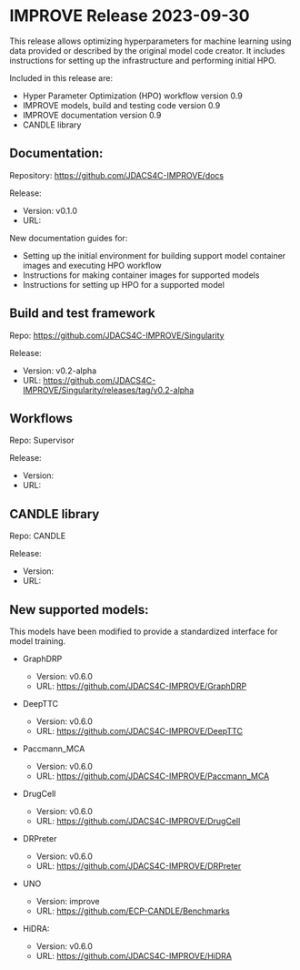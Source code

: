 # IMPROVE Release 2023-09-30

This release allows optimizing hyperparameters for machine learning using data provided or described by the original model code creator. It includes instructions for setting up the infrastructure and performing initial HPO. 

Included in this release are:
- Hyper Parameter Optimization (HPO) workflow version 0.9
- IMPROVE models, build and testing code version 0.9
- IMPROVE documentation version 0.9
- CANDLE library 

## Documentation:

Repository: https://github.com/JDACS4C-IMPROVE/docs

Release:
- Version: v0.1.0
- URL:

New documentation guides for:
- Setting up the initial environment for building support model container images and executing HPO workflow
- Instructions for making container images for supported models
- Instructions for setting up HPO for a supported model

## Build and test framework

Repo: https://github.com/JDACS4C-IMPROVE/Singularity

Release:
- Version: 	v0.2-alpha
- URL: 	https://github.com/JDACS4C-IMPROVE/Singularity/releases/tag/v0.2-alpha

## Workflows

Repo: Supervisor

Release:
- Version:
- URL: 	

## CANDLE library

Repo: CANDLE

Release:
- Version:
- URL:

## New supported models:

This models have been modified to provide a standardized interface for model training. 

- GraphDRP 
  - Version: v0.6.0
  - URL: https://github.com/JDACS4C-IMPROVE/GraphDRP

- DeepTTC
  - Version: v0.6.0
  - URL: https://github.com/JDACS4C-IMPROVE/DeepTTC

- Paccmann_MCA
  - Version: v0.6.0
  - URL: https://github.com/JDACS4C-IMPROVE/Paccmann_MCA

- DrugCell
  - Version: v0.6.0
  - URL: https://github.com/JDACS4C-IMPROVE/DrugCell

- DRPreter
  - Version: v0.6.0
  - URL: https://github.com/JDACS4C-IMPROVE/DRPreter

- UNO
  - Version: improve
  - URL: https://github.com/ECP-CANDLE/Benchmarks

- HiDRA:
  - Version: v0.6.0
  - URL: https://github.com/JDACS4C-IMPROVE/HiDRA
